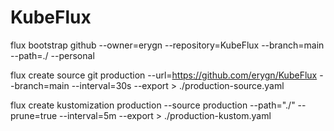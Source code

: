 # KubeFlux

flux bootstrap github --owner=erygn --repository=KubeFlux --branch=main --path=./ --personal

flux create source git production --url=https://github.com/erygn/KubeFlux --branch=main --interval=30s --export > ./production-source.yaml

flux create kustomization production --source production --path="./" --prune=true --interval=5m --export > ./production-kustom.yaml